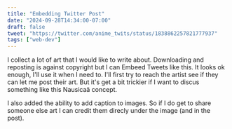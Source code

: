```yaml
---
title: "Embedding Twitter Post"
date: "2024-09-28T14:34:00-07:00"
draft: false
tweet: "https://twitter.com/anime_twits/status/1838862257821777937"
tags: ["web-dev"]
---
```


I collect a lot of art that I would like to write about. Downloading and reposting is against copyright but I can Embeed Tweets like this. It looks ok enough, I'll use it when I need to. I'll first try to reach the artist see if they can let me post their art. But it's get a bit trickier if I want to discus something like this Nausicaä concept. 

I also added the ability to add caption to images. So if I do get to share someone else art I can credit them direcly under the image (and in the post).

